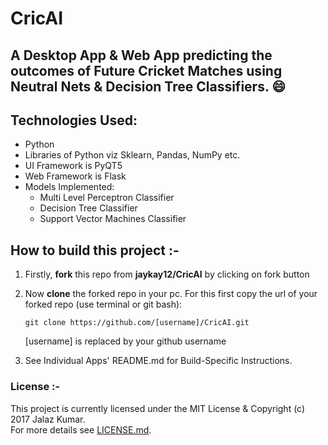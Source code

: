# CricAI

## A Desktop App & Web App predicting the outcomes of Future Cricket Matches using Neutral Nets & Decision Tree Classifiers. :smile:

## Technologies Used:
- Python
- Libraries of Python viz Sklearn, Pandas, NumPy etc. 
- UI Framework is PyQT5
- Web Framework is Flask
- Models Implemented:
  - Multi Level Perceptron Classifier
  - Decision Tree Classifier
  - Support Vector Machines Classifier
  
## How to build this project :-

1. Firstly, **fork** this repo from **jaykay12/CricAI** by clicking on fork button

2. Now **clone** the forked repo in your pc. For this first copy the url of your forked repo (use terminal or git bash):

   	`git clone https://github.com/[username]/CricAI.git`

   	[username] is replaced by your github username
    
3. See Individual Apps' README.md for Build-Specific Instructions.
 
### License :-
This project is currently licensed under the MIT License & Copyright (c) 2017 Jalaz Kumar.  
For more details see [LICENSE.md](https://github.com/jaykay12/CricAI/blob/master/LICENSE).
